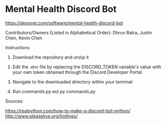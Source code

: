 # Mental Health Discord Bot
https://devpost.com/software/mental-health-discord-bot

Contributors/Owners (Listed in Alphabetical Order): Dhruv Batra, Justin Chen, Kevin Chen

Instructions

1. Download the repository and unzip it

2. Edit the .env file by replacing the DISCORD_TOKEN variable's value with your own token obtained through the Discord Developer Portal

3. Navigate to the downloaded directory within your terminal

4. Run commands.py ex) py commands.py


Sources:

https://realpython.com/how-to-make-a-discord-bot-python/
http://www.pleaselive.org/hotlines/

